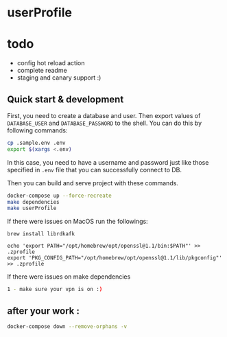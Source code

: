 # userProfile

# todo

- config hot reload action
- complete readme
- staging and canary support :)

## Quick start & development

First, you need to create a database and user. Then export values of `DATABASE_USER` and `DATABASE_PASSWORD` to the
shell. You can do this by following commands:

```bash
cp .sample.env .env
export $(xargs <.env)
```

In this case, you need to have a username and password just like those specified in `.env` file that you can
successfully connect to DB.

Then you can build and serve project with these commands.

```bash
docker-compose up --force-recreate
make dependencies
make userProfile 
```

If there were issues on MacOS run the followings:

```
brew install librdkafk

echo 'export PATH="/opt/homebrew/opt/openssl@1.1/bin:$PATH"' >> .zprofile
export 'PKG_CONFIG_PATH="/opt/homebrew/opt/openssl@1.1/lib/pkgconfig"' >> .zprofile

```

If there were issues on make dependencies

```bash
1 - make sure your vpn is on :) 
```

## after your work :

```bash
docker-compose down --remove-orphans -v
```